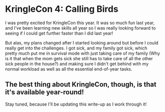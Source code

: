 # KringleCon 4: Calling Birds

I was pretty excited for KringleCon this year. It was so much fun last year, and I've been learning new skills all year so I was really looking forward to seeing if I could get further faster than I did last year!

But alas, my plans changed after I started looking around but before I could really get into the challenges. I got sick, and my family got sick, which pretty much put me in survival mode with just taking care of my family (Why is it that when the mom gets sick she still has to take care of all the other sick people in the house?) and making sure I didn't get behind with my normal workload as well as all the essential end-of-year tasks.

## The best thing about KringleCon, though, is that it's available year-round!

Stay tuned, because I'll be updating this write-up as I work through it!
